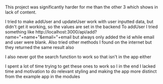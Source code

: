 This project was significantly harder for me than the other 3 which shows in lack of content.

I tried to make addUser and updateUser work with user inputted data, but didn't get it working, so the values are set in the backend
To addUser I tried something like http://localhost:3000/api/add?name="+name+"&email="+email but always only added the id while email and user were blank. Also tried other methods I found on the internet but they returned the same result also

I also never got the search function to work so that isn't in the app either

I spent a lot of time trying to get these ones to work so I in the end I lacked time and motivation to do relevant styling and making the app more distinct from the example app in the modules
